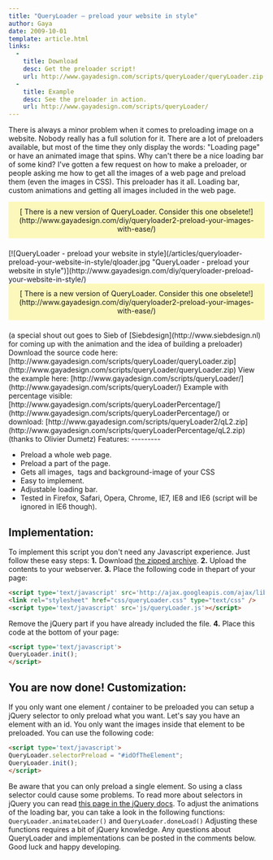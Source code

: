 ```yaml
---
title: "QueryLoader – preload your website in style"
author: Gaya
date: 2009-10-01
template: article.html
links:
  -
    title: Download
    desc: Get the preloader script!
    url: http://www.gayadesign.com/scripts/queryLoader/queryLoader.zip
  -
    title: Example
    desc: See the preloader in action.
    url: http://www.gayadesign.com/scripts/queryLoader/
---
```

There is always a minor problem when it comes to preloading image on a website. Nobody really has a full solution for it. There are a lot of preloaders available, but most of the time they only display the words: "Loading page" or have an animated image that spins. Why can't there be a nice loading bar of some kind? I've gotten a few request on how to make a preloader, or people asking me how to get all the images of a web page and preload them (even the images in CSS). This preloader has it all. Loading bar, custom animations and getting all images included in the web page.

<div style="background-color: #fcf8bb; text-align: center; margin-bottom: 1.5em; padding: 0.75em;">[ There is a new version of QueryLoader. Consider this one obselete!](http://www.gayadesign.com/diy/queryloader2-preload-your-images-with-ease/)</div>[![QueryLoader - preload your website in style](/articles/queryloader-preload-your-website-in-style/qloader.jpg "QueryLoader - preload your website in style")](http://www.gayadesign.com/diy/queryloader-preload-your-website-in-style/)<span id="more-489"></span><div style="background-color: #fcf8bb; text-align: center; margin-bottom: 1.5em; padding: 0.75em;">[ There is a new version of QueryLoader. Consider this one obselete!](http://www.gayadesign.com/diy/queryloader2-preload-your-images-with-ease/)</div> (a special shout out goes to Sieb of [Siebdesign](http://www.siebdesign.nl) for coming up with the animation and the idea of building a preloader) Download the source code here: [http://www.gayadesign.com/scripts/queryLoader/queryLoader.zip](http://www.gayadesign.com/scripts/queryLoader/queryLoader.zip) View the example here: [http://www.gayadesign.com/scripts/queryLoader/](http://www.gayadesign.com/scripts/queryLoader/) Example with percentage visible: [http://www.gayadesign.com/scripts/queryLoaderPercentage/](http://www.gayadesign.com/scripts/queryLoaderPercentage/) or download: [http://www.gayadesign.com/scripts/queryLoader2/qL2.zip](http://www.gayadesign.com/scripts/queryLoaderPercentage/qL2.zip) (thanks to Olivier Dumetz) Features:
---------

- Preload a whole web page.
- Preload a part of the page.
- Gets all images, <img> tags and background-image of your CSS
- Easy to implement.
- Adjustable loading bar.
- Tested in Firefox, Safari, Opera, Chrome, IE7, IE8 and IE6 (script will be ignored in IE6 though).

Implementation:
---------------

 To implement this script you don't need any Javascript experience. Just follow these easy steps: **1.** Download [the zipped archive](http://www.gayadesign.com/scripts/queryLoader/queryLoader.zip). **2.** Upload the contents to your webserver. **3.** Place the following code in thepart of your page: 
```html
<script type='text/javascript' src='http://ajax.googleapis.com/ajax/libs/jquery/1.3/jquery.min.js'></script>
<link rel="stylesheet" href="css/queryLoader.css" type="text/css" />
<script type='text/javascript' src='js/queryLoader.js'></script>
```
 Remove the jQuery part if you have already included the file. **4.** Place this code at the bottom of your page: 
```html
<script type='text/javascript'>
QueryLoader.init();
</script>
```
 You are now done! Customization:
--------------

 If you only want one element / container to be preloaded you can setup a jQuery selector to only preload what you want. Let's say you have an element with an id. You only want the images inside that element to be preloaded. You can use the following code: 
```html
<script type='text/javascript'>
QueryLoader.selectorPreload = "#idOfTheElement";
QueryLoader.init();
</script>
```
 Be aware that you can only preload a single element. So using a class selector could cause some problems. To read more about selectors in jQuery you can read [this page in the jQuery docs](http://docs.jquery.com/Selectors). To adjust the animations of the loading bar, you can take a look in the following functions: `QueryLoader.animateLoader()` and `QueryLoader.doneLoad()` Adjusting these functions requires a bit of jQuery knowledge. Any questions about QueryLoader and implementations can be posted in the comments below. Good luck and happy developing.